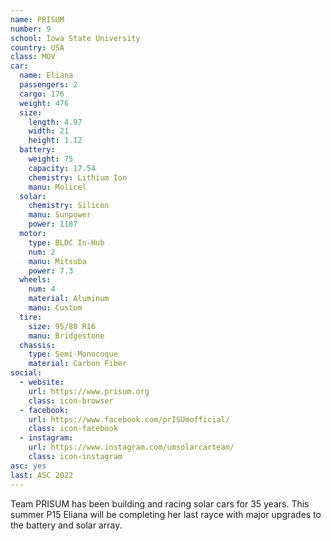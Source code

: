 ```yaml
---
name: PRISUM
number: 9
school: Iowa State University
country: USA
class: MOV
car: 
  name: Eliana
  passengers: 2
  cargo: 176
  weight: 476
  size:
    length: 4.97
    width: 21
    height: 1.12
  battery: 
    weight: 75
    capacity: 17.54
    chemistry: Lithium Ion
    manu: Molicel
  solar: 
    chemistry: Silicon
    manu: Sunpower
    power: 1187
  motor: 
    type: BLDC In-Hub
    num: 2
    manu: Mitsuba
    power: 7.3
  wheels: 
    num: 4
    material: Aluminum
    manu: Custom
  tire:
    size: 95/80 R16
    manu: Bridgestone
  chassis: 
    type: Semi-Monocoque
    material: Carbon Fiber
social: 
  - website: 
    url: https://www.prisum.org
    class: icon-browser
  - facebook: 
    url: https://www.facebook.com/prISUmofficial/
    class: icon-facebook
  - instagram: 
    url: https://www.instagram.com/umsolarcarteam/
    class: icon-instagram
asc: yes
last: ASC 2022
---
```

Team PRISUM has been building and racing solar cars for 35 years. This summer P15 Eliana will be completing her last rayce with major upgrades to the battery and solar array.